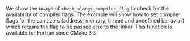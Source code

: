 We show the usage of `check_<lang>_compiler_flag` to check for the availability
of compiler flags. The example will show how to set compiler flags for the
sanitizers (address, memory, thread and undefined behavior) which require the
flag to be passed also to the linker.
This function is available for Fortran since CMake 3.3
